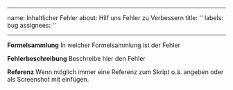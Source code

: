 ______________________________________________________________________

name: Inhaltlicher Fehler
about: Hilf uns Fehler zu Verbessern
title: ''
labels: bug
assignees: ''

______________________________________________________________________

**Formelsammlung**
In welcher Formelsammlung ist der Fehler

**Fehlerbeschreibung**
Beschreibe hier den Fehler

**Referenz**
Wenn möglich immer eine Referenz zum Skript o.ä. angeben oder als Screenshot mit einfügen.
